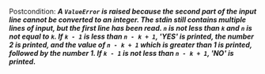 Postcondition: ***A `ValueError` is raised because the second part of the input line cannot be converted to an integer. The stdin still contains multiple lines of input, but the first line has been read. `n` is not less than `k` and `n` is not equal to `k`. If `k - 1` is less than `n - k + 1`, 'YES' is printed, the number 2 is printed, and the value of `n - k + 1` which is greater than 1 is printed, followed by the number 1. If `k - 1` is not less than `n - k + 1`, 'NO' is printed.***